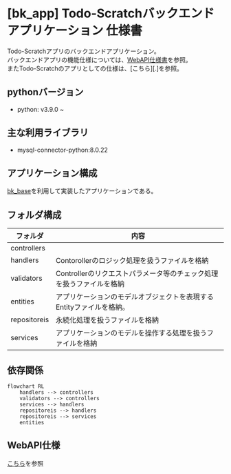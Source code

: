 # [bk_app] Todo-Scratchバックエンドアプリケーション 仕様書

Todo-Scratchアプリのバックエンドアプリケーション。  
バックエンドアプリの機能仕様については、[WebAPI仕様書](./api_design.md)を参照。  
またTodo-Scratchのアプリとしての仕様は、[こちら][.]を参照。

## pythonバージョン
- python: v3.9.0 ~ 

## 主な利用ライブラリ
- mysql-connector-python:8.0.22

## アプリケーション構成
[bk_base](.)を利用して実装したアプリケーションである。


## フォルダ構成

|  フォルダ  |  内容  |
| ---- | ---- |
|  controllers  |  |
|  handlers  | Contorollerのロジック処理を扱うファイルを格納 |
|  validators  | Controllerのリクエストパラメータ等のチェック処理を扱うファイルを格納 |
|  entities  |  アプリケーションのモデルオブジェクトを表現するEntityファイルを格納。  |
|  repositoreis  |  永続化処理を扱うファイルを格納  |
|  services  |  アプリケーションのモデルを操作する処理を扱うファイルを格納  |


## 依存関係

````mermaid
flowchart RL
    handlers --> controllers
    validators --> controllers
    services --> handlers
    repositoreis --> handlers
    repositoreis --> services
    entities
````
## WebAPI仕様

[こちら](./api_design.md)を参照